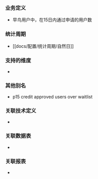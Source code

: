 ### 业务定义

* 早鸟用户中，在15日内通过申请的用户数
### 统计周期

* [[docs/配置/统计周期/自然日]]
### 支持的维度

* 
### 其他别名

* p15 credit approved users over waitlist
### 关联技术定义

* 
### 关联数据表

* 
### 关联报表
* 